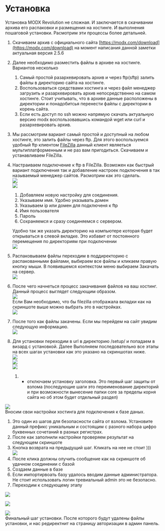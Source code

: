 # Установка

Установка MODX Revolution не сложная. И заключается в скачивании архива его распаковки и размещения на хостинге. И выполнения пошаговой установки. Расмотрим эти процессы более детальней.

1. Скачиваем архив с официального сайта [https://modx.com/download](https://modx.com/download) на момент написания данной заметки актуальная версия 2.5.6
2. Далее необходимо разместить файлы в архиве на хостинге. Вариантов несколько
   1. Самый простой разархевировать архив и через ftp\(sftp\) залить файлы в директорию сайта на хостинге.
   2. Воспользоваться средствами хостинга и через файл менеджер загрузить и разархевировать архив непосредственно на самом хостинге. Стоит учитывать, что в архиве данные расположены в директории и понадобитсья перенести файлы с директории в корень сайта. 
   3. Если есть доступ по ssh можно напрямую скачать актуальную версию modx воспользовавшись командой wget или curl и разархевировать архив.
3. Мы рассмотрим вариант самый простой и доступный на любом хостинге, это залить файлы через ftp. Для этого воспользуемся удобный ftp клиентом  [FileZilla](https://filezilla-project.org/) данный клиент являеться мультиплатформенным и не раз вам пригодиться. Скачиваем и устанавливаем FileZilla.
4. Настраиваем подключение к ftp в FileZilla. Возможен как быстрый вариант подключения так и добавление настроек подключения в так называемый менеджер сайтов. Расмотрим как это сделать.  
   ![](/setup/assets/1.png)  
   ![](/setup/assets/2.png)  
   1. Добавляем новую настройку для соединения.  
   2. Указываем имя. Удобно указывать домен  
   3. Указываем ip или домен для подключеня к ftp  
   4. Имя пользователя  
   5. Пароль  
   6. Сохраняемся и сразу соединяемся с сервером.

   Удобно так же указать директорию на компьютере которая будет открываться в слевой вкладке. Это избавит от постоянного перемещения по директориям при подключении  
   ![](/setup/assets/3.png)

5. Распаковываем файлы переходим в поддиректорию с распакованными файлами, выбираем все файлы и кликаем правую кнопку мыши. В появившемся контекстом меню выбираем Закачать на сервер.  
   ![](/setup/assets/4.png)

6. После чего начнеться процесс закачивания файлов на ваш хостинг. Данный процесс выглядет следующим образом.  
   ![](/setup/assets/5.png)  
   Если Вам необходимо, что бы filezilla отображала вкладки как на скриншоте выше можно выбрать это в настройках.  
   ![](/setup/assets/6.png)

7. После того как файлы закачены. Если мы перейдем на сайт увидим следующую информацию.  
    ![](/setup/assets/7.png)

8. Для установки переходим в url в директорию /setup/ и попадаем в визард с установкой. Далее Выполняем последовательно все этапы на всех шагах установки как это указано на скриншотах ниже.  
   ![](/setup/assets/8.png)  
   ![](/setup/assets/9.png)  
   ![](/setup/assets/10.png)  
   1. - отключаем установку заголовка. Это первый шаг защиты от взлома \(последующие шаги это переименование директорий и при возможности вынесение папки core за пределы корня сайта но об этом будет отдельный раздел\)

![](/setup/assets/11.png)  
   Вносим свои настройки хостинга для подключения к базе даных.  
   1. Это один из шагов для безопасности сайта от взлома. Установите данный префикс уникальным и состоящим с разного набора цифро буквенных сочетаний в разных регистрах.  
   2. После как заполнили настройки проверяем результат на следующем скриншоте  
   3. Кнопка возврата на предыдущий шаг. Кликать на нее не стоит \)\)\)  
   ![](/setup/assets/12.png)  
   1. После клика должны олучить сообщение как на скриншоте об удачном соединении с базой  
   2. Создаем данные в базе  
   3. Если импортирвоать базу удалось вводим данные администратора. Не стоит использовать логин тревиальный admin это не безопасно.  
   4. Переходим к следующему этапу

![](/setup/assets/13.png)

![](/setup/assets/14.png)

![](/setup/assets/15.png)  
   Финальный шаг установки. После которого будут удалены файлы установки, и нас редиректнит на страницу авторизации в админ панель.

